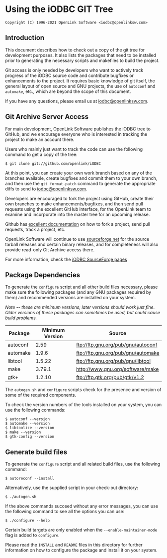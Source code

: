 # Using the iODBC GIT Tree

    Copyright (C) 1996-2021 OpenLink Software <iodbc@openlinksw.com>

## Introduction

This document describes how to check out a copy of the git tree for development
purposes. It also lists the packages that need to be installed prior to generating
the necessary scripts and makefiles to build the project.

Git access is only needed by developers who want to actively track progress of the
iODBC source code and contribute bugfixes or enhancements to the project. It
requires basic knowledge of git itself, the general layout of open source and GNU
projects, the use of `autoconf` and `automake`, etc., which are beyond the scope
of this document.

If you have any questions, please email us at
[iodbc@openlinksw.com](mailto:iodbc@openlinksw.com).

## Git Archive Server Access

For main development, OpenLink Software publishes the iODBC tree to GitHub, and we
encourage everyone who is interested in tracking the project to make an account there.

Users who mainly just want to track the code can use the following command to get
a copy of the tree:

    $ git clone git://github.com/openlink/iODBC

At this point, you can create your own work branch based on any of the branches
available, create bugfixes and commit them to your own branch, and then use the
`git format-patch` command to generate the appropriate diffs to send to
[iodbc@openlinksw.com](mailto:iodbc@openlinksw.com).

Developers are encouraged to fork the project using GitHub, create their own branches
to make enhancements/bugfixes, and then send pull requests using the excellent GitHub
interface, for the OpenLink team to examine and incorporate into the master tree for
an upcoming release.

Github has [excellent documentation](http://help.github.com/) on how to fork a project,
send pull requests, track a project, etc.

OpenLink Software will continue to use [sourceforge.net](https://sourceforge.net/projects/iodbc/)
for the source tarball releases and certain binary releases, and for completeness will also
provide read-only Git Archive access there.

For more information, check the
[iODBC SourceForge pages](https://sourceforge.net/projects/iodbc/)

## Package Dependencies

To generate the `configure` script and all other build files necessary, please make
sure the following packages (and any GNU packages required by them) and recommended
versions are installed on your system.

*Note -- these are minimum versions; later versions should work just fine. Older 
versions of these packages can sometimes be used, but could cause build problems.*

| Package  | Minimum Version  | Source                             |
| -------- | ---------------- | ---------------------------------- |
| autoconf | 2.59             | ftp://ftp.gnu.org/pub/gnu/autoconf |
| automake | 1.9.6            | ftp://ftp.gnu.org/pub/gnu/automake |
| libtool  | 1.5.22           | ftp://ftp.gnu.org/pub/gnu/libtool  |
| make     | 3.79.1           | http://www.gnu.org/software/make   |
| gtk+     | 1.2.10           | ftp://ftp.gtk.org/pub/gtk/v1.2     |

The `autogen.sh` and `configure` scripts check for the presence and version of some
of the required components.

To check the version numbers of the tools installed on your system, you can use
the following commands:

    $ autoconf --version
    $ automake --version
    $ libtoolize --version
    $ make --version
    $ gtk-config --version

## Generate build files

To generate the `configure` script and all related build files, use the following
command:

    $ autoreconf --install

Alternatively, use the supplied script in your check-out directory:

    $ ./autogen.sh

If the above commands succeed without any error messages, you can use the following
command to see all the options you can use:

    $ ./configure --help

Certain build targets are only enabled when the `--enable-maintainer-mode` flag is
added to `configure`.

Please read the `INSTALL` and `README` files in this directory for further information
on how to configure the package and install it on your system.
